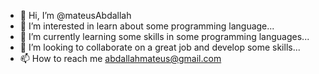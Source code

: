 - 👋 Hi, I’m @mateusAbdallah
- 👀 I’m interested in learn about some programming language...
- 🌱 I’m currently learning some skills in some programming languages...
- 💞️ I’m looking to collaborate on a great job and develop some skills...
- 📫 How to reach me abdallahmateus@gmail.com

<!---
mateusAbdallah/mateusAbdallah is a ✨ special ✨ repository because its `README.md` (this file) appears on your GitHub profile.
You can click the Preview link to take a look at your changes.
--->
